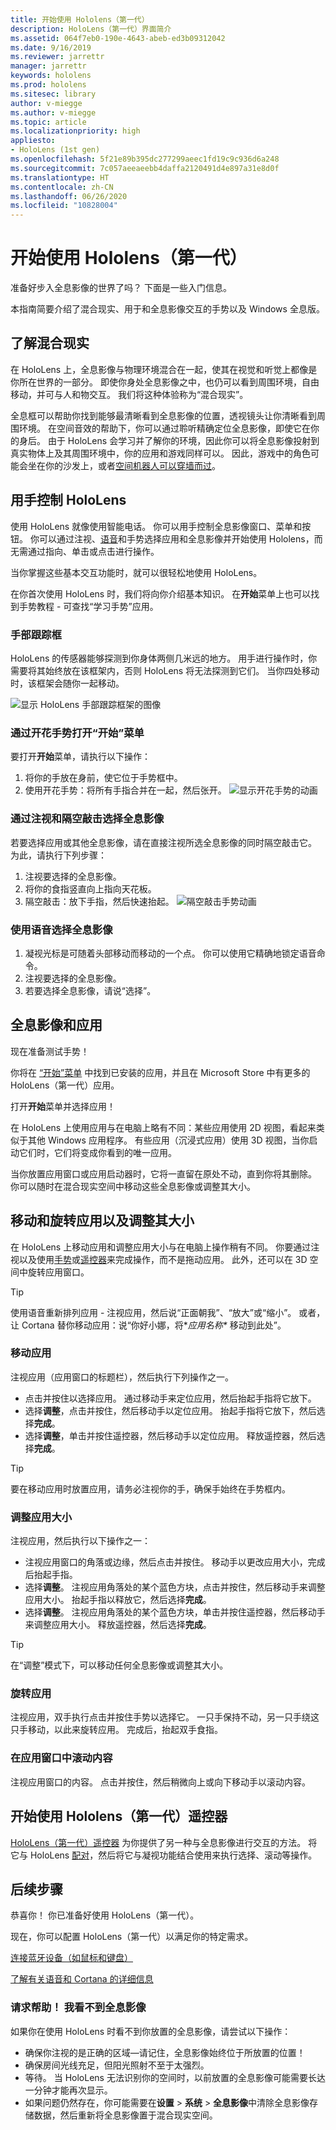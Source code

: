 ```yaml
---
title: 开始使用 Hololens（第一代）
description: HoloLens（第一代）界面简介
ms.assetid: 064f7eb0-190e-4643-abeb-ed3b09312042
ms.date: 9/16/2019
ms.reviewer: jarrettr
manager: jarrettr
keywords: hololens
ms.prod: hololens
ms.sitesec: library
author: v-miegge
ms.author: v-miegge
ms.topic: article
ms.localizationpriority: high
appliesto:
- HoloLens (1st gen)
ms.openlocfilehash: 5f21e89b395dc277299aeec1fd19c9c936d6a248
ms.sourcegitcommit: 7c057aeeaeebb4daffa2120491d4e897a31e8d0f
ms.translationtype: HT
ms.contentlocale: zh-CN
ms.lasthandoff: 06/26/2020
ms.locfileid: "10828004"
---
```

# 开始使用 Hololens（第一代）

准备好步入全息影像的世界了吗？ 下面是一些入门信息。

本指南简要介绍了混合现实、用于和全息影像交互的手势以及 Windows 全息版。

## 了解混合现实

在 HoloLens 上，全息影像与物理环境混合在一起，使其在视觉和听觉上都像是你所在世界的一部分。 即使你身处全息影像之中，也仍可以看到周围环境，自由移动，并可与人和物交互。 我们将这种体验称为“混合现实”。

全息框可以帮助你找到能够最清晰看到全息影像的位置，透视镜头让你清晰看到周围环境。 在空间音效的帮助下，你可以通过聆听精确定位全息影像，即使它在你的身后。 由于 HoloLens 会学习并了解你的环境，因此你可以将全息影像投射到真实物体上及其周围环境中，你的应用和游戏同样可以。 因此，游戏中的角色可能会坐在你的沙发上，或者[空间机器人可以穿墙而过](https://www.microsoft.com/store/apps/9nblggh5fv3j)。

## 用手控制 HoloLens

使用 HoloLens 就像使用智能电话。 你可以用手控制全息影像窗口、菜单和按钮。  你可以通过注视、[语音](hololens-cortana.md)和手势选择应用和全息影像并开始使用 Hololens，而无需通过指向、单击或点击进行操作。

当你掌握这些基本交互功能时，就可以很轻松地使用 HoloLens。

在你首次使用 HoloLens 时，我们将向你介绍基本知识。 在**开始**菜单上也可以找到手势教程 - 可查找“学习手势”应用。

### 手部跟踪框

HoloLens 的传感器能够探测到你身体两侧几米远的地方。 用手进行操作时，你需要将其始终放在该框架内，否则 HoloLens 将无法探测到它们。 当你四处移动时，该框架会随你一起移动。  

![显示 HoloLens 手部跟踪框架的图像](./images/hololens-2-gesture-frame.png)

### 通过开花手势打开“开始”菜单

要打开**开始**菜单，请执行以下操作：

1. 将你的手放在身前，使它位于手势框中。
1. 使用开花手势：将所有手指合并在一起，然后张开。
  ![显示开花手势的动画](./images/hololens-bloom.gif)

### 通过注视和隔空敲击选择全息影像

若要选择应用或其他全息影像，请在直接注视所选全息影像的同时隔空敲击它。 为此，请执行下列步骤：

1. 注视要选择的全息影像。
1. 将你的食指竖直向上指向天花板。
1. 隔空敲击：放下手指，然后快速抬起。
   ![隔空敲击手势动画](./images/hololens-air-tap.gif)

### 使用语音选择全息影像

1. 凝视光标是可随着头部移动而移动的一个点。 你可以使用它精确地锁定语音命令。
1. 注视要选择的全息影像。
1. 若要选择全息影像，请说“选择”。

## 全息影像和应用

现在准备测试手势！

你将在 [“开始”菜单](holographic-home.md) 中找到已安装的应用，并且在 Microsoft Store 中有更多的 HoloLens（第一代）应用。

打开**开始**菜单并选择应用！

在 HoloLens 上使用应用与在电脑上略有不同：某些应用使用 2D 视图，看起来类似于其他 Windows 应用程序。 有些应用（沉浸式应用）使用 3D 视图，当你启动它们时，它们将变成你看到的唯一应用。

当你放置应用窗口或应用启动器时，它将一直留在原处不动，直到你将其删除。 你可以随时在混合现实空间中移动这些全息影像或调整其大小。

## 移动和旋转应用以及调整其大小

在 HoloLens 上移动应用和调整应用大小与在电脑上操作稍有不同。 你要通过注视以及使用[手势](https://support.microsoft.com/help/12644/hololens-use-gestures)或[遥控器](hololens1-clicker.md)来完成操作，而不是拖动应用。 此外，还可以在 3D 空间中旋转应用窗口。

> [!TIP]
> 使用语音重新排列应用 - 注视应用，然后说“正面朝我”、“放大”或“缩小”。 或者，让 Cortana 替你移动应用：说“你好小娜，将\**应用名称\** 移动到此处”。

### 移动应用

注视应用（应用窗口的标题栏），然后执行下列操作之一。

- 点击并按住以选择应用。 通过移动手来定位应用，然后抬起手指将它放下。
- 选择**调整**，点击并按住，然后移动手以定位应用。 抬起手指将它放下，然后选择**完成**。
- 选择**调整**，单击并按住遥控器，然后移动手以定位应用。 释放遥控器，然后选择**完成**。

> [!TIP]
> 要在移动应用时放置应用，请务必注视你的手，确保手始终在手势框内。

### 调整应用大小

注视应用，然后执行以下操作之一：

- 注视应用窗口的角落或边缘，然后点击并按住。 移动手以更改应用大小，完成后抬起手指。
- 选择**调整**。 注视应用角落处的某个蓝色方块，点击并按住，然后移动手来调整应用大小。 抬起手指以释放它，然后选择**完成**。
- 选择**调整**。 注视应用角落处的某个蓝色方块，单击并按住遥控器，然后移动手来调整应用大小。 释放遥控器，然后选择**完成**。

> [!TIP]
> 在“调整”模式下，可以移动任何全息影像或调整其大小。

### 旋转应用

注视应用，双手执行点击并按住手势以选择它。 一只手保持不动，另一只手绕这只手移动，以此来旋转应用。 完成后，抬起双手食指。

### 在应用窗口中滚动内容

注视应用窗口的内容。 点击并按住，然后稍微向上或向下移动手以滚动内容。

## 开始使用 Hololens（第一代）遥控器

[HoloLens（第一代）遥控器](hololens1-clicker.md) 为你提供了另一种与全息影像进行交互的方法。 将它与 HoloLens [配对](hololens-connect-devices.md)，然后将它与凝视功能结合使用来执行选择、滚动等操作。

## 后续步骤

恭喜你！ 你已准备好使用 HoloLens（第一代）。

现在，你可以配置 HoloLens（第一代）以满足你的特定需求。

[连接蓝牙设备（如鼠标和键盘）](hololens-connect-devices.md)

[了解有关语音和 Cortana 的详细信息](hololens-cortana.md)

### 请求帮助！ 我看不到全息影像

如果你在使用 HoloLens 时看不到你放置的全息影像，请尝试以下操作：

- 确保你注视的是正确的区域&mdash;请记住，全息影像始终位于所放置的位置！
- 确保房间光线充足，但阳光照射不至于太强烈。
- 等待。 当 HoloLens 无法识别你的空间时，以前放置的全息影像可能需要长达一分钟才能再次显示。
- 如果问题仍然存在，你可能需要在**设置** > **系统** > **全息影像**中清除全息影像存储数据，然后重新将全息影像置于混合现实空间。
